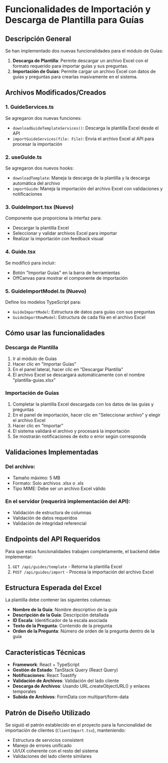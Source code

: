 # Funcionalidades de Importación y Descarga de Plantilla para Guías

## Descripción General

Se han implementado dos nuevas funcionalidades para el módulo de Guías:

1. **Descarga de Plantilla**: Permite descargar un archivo Excel con el formato requerido para importar guías y sus preguntas.
2. **Importación de Guías**: Permite cargar un archivo Excel con datos de guías y preguntas para crearlas masivamente en el sistema.

## Archivos Modificados/Creados

### 1. GuideServices.ts

Se agregaron dos nuevas funciones:

- `downloadGuideTemplateServices()`: Descarga la plantilla Excel desde el API
- `importGuideServices(file: File)`: Envía el archivo Excel al API para procesar la importación

### 2. useGuide.ts

Se agregaron dos nuevos hooks:

- `downloadTemplate`: Maneja la descarga de la plantilla y la descarga automática del archivo
- `importGuide`: Maneja la importación del archivo Excel con validaciones y notificaciones

### 3. GuideImport.tsx (Nuevo)

Componente que proporciona la interfaz para:

- Descargar la plantilla Excel
- Seleccionar y validar archivos Excel para importar
- Realizar la importación con feedback visual

### 4. Guide.tsx

Se modificó para incluir:

- Botón "Importar Guías" en la barra de herramientas
- OffCanvas para mostrar el componente de importación

### 5. GuideImportModel.ts (Nuevo)

Define los modelos TypeScript para:

- `GuideImportModel`: Estructura de datos para guías con sus preguntas
- `GuideImportRowModel`: Estructura de cada fila en el archivo Excel

## Cómo usar las funcionalidades

### Descarga de Plantilla

1. Ir al módulo de Guías
2. Hacer clic en "Importar Guías"
3. En el panel lateral, hacer clic en "Descargar Plantilla"
4. El archivo Excel se descargará automáticamente con el nombre "plantilla-guias.xlsx"

### Importación de Guías

1. Completar la plantilla Excel descargada con los datos de las guías y preguntas
2. En el panel de importación, hacer clic en "Seleccionar archivo" y elegir el archivo Excel
3. Hacer clic en "Importar"
4. El sistema validará el archivo y procesará la importación
5. Se mostrarán notificaciones de éxito o error según corresponda

## Validaciones Implementadas

### Del archivo:

- Tamaño máximo: 5 MB
- Formato: Solo archivos .xlsx o .xls
- Tipo MIME: Debe ser un archivo Excel válido

### En el servidor (requerirá implementación del API):

- Validación de estructura de columnas
- Validación de datos requeridos
- Validación de integridad referencial

## Endpoints del API Requeridos

Para que estas funcionalidades trabajen completamente, el backend debe implementar:

1. `GET /api/guides/template` - Retorna la plantilla Excel
2. `POST /api/guides/import` - Procesa la importación del archivo Excel

## Estructura Esperada del Excel

La plantilla debe contener las siguientes columnas:

- **Nombre de la Guía**: Nombre descriptivo de la guía
- **Descripción de la Guía**: Descripción detallada
- **ID Escala**: Identificador de la escala asociada
- **Texto de la Pregunta**: Contenido de la pregunta
- **Orden de la Pregunta**: Número de orden de la pregunta dentro de la guía

## Características Técnicas

- **Framework**: React + TypeScript
- **Gestión de Estado**: TanStack Query (React Query)
- **Notificaciones**: React Toastify
- **Validación de Archivos**: Validación del lado cliente
- **Descarga de Archivos**: Usando URL.createObjectURL() y enlaces temporales
- **Subida de Archivos**: FormData con multipart/form-data

## Patrón de Diseño Utilizado

Se siguió el patrón establecido en el proyecto para la funcionalidad de importación de clientes (`ClientImport.tsx`), manteniendo:

- Estructura de servicios consistent
- Manejo de errores unificado
- UI/UX coherente con el resto del sistema
- Validaciones del lado cliente similares
